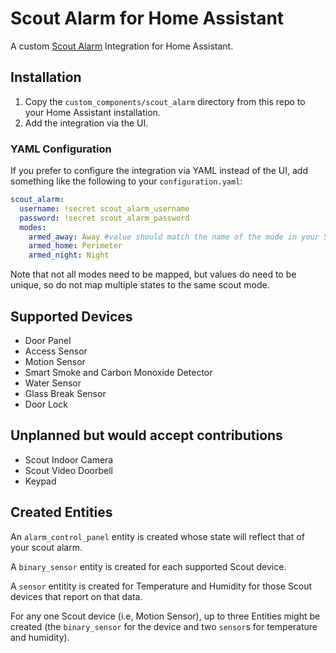 # Scout Alarm for Home Assistant

A custom [Scout Alarm](https://www.scoutalarm.com/) Integration for Home Assistant.

## Installation

1. Copy the `custom_components/scout_alarm` directory from this repo to your Home Assistant installation.
2. Add the integration via the UI.

### YAML Configuration

If you prefer to configure the integration via YAML instead of the UI, add something like the following to your `configuration.yaml`:

```yaml
scout_alarm:
  username: !secret scout_alarm_username
  password: !secret scout_alarm_password
  modes:
    armed_away: Away #value should match the name of the mode in your Scout system
    armed_home: Perimeter
    armed_night: Night
```

Note that not all modes need to be mapped, but values do need to be unique, so do not map multiple states to the same scout mode.

## Supported Devices

- Door Panel
- Access Sensor
- Motion Sensor
- Smart Smoke and Carbon Monoxide Detector
- Water Sensor
- Glass Break Sensor
- Door Lock

## Unplanned but would accept contributions

- Scout Indoor Camera
- Scout Video Doorbell
- Keypad

## Created Entities

An `alarm_control_panel` entity is created whose state will reflect that of your scout alarm.

A `binary_sensor` entity is created for each supported Scout device.  

A `sensor` entitity is created for Temperature and Humidity for those Scout devices that report on that data. 

For any one Scout device (i.e, Motion Sensor), up to three Entities might be created (the `binary_sensor` for the device and two `sensor`s for temperature and humidity).
